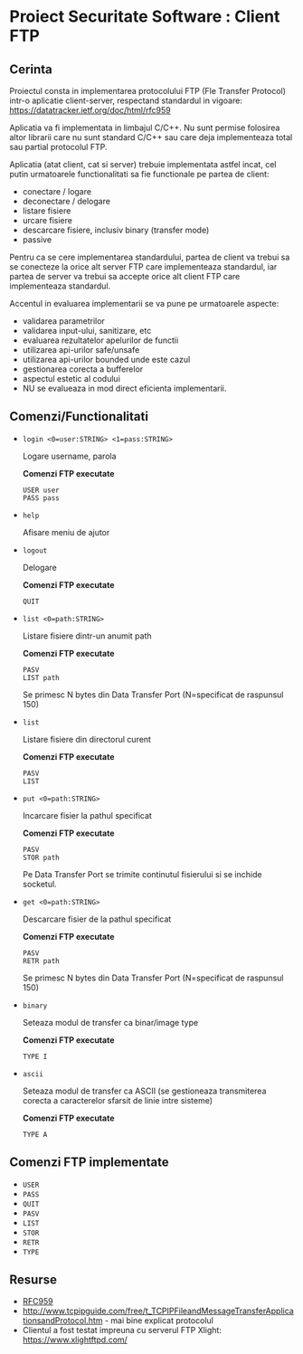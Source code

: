 # Proiect Securitate Software : Client FTP

## Cerinta

Proiectul consta in implementarea protocolului FTP (Fle Transfer Protocol) intr-o aplicatie client-server, respectand standardul in vigoare: https://datatracker.ietf.org/doc/html/rfc959

Aplicatia va fi implementata in limbajul C/C++. Nu sunt permise folosirea altor librarii care nu sunt standard C/C++ sau care deja implementeaza total sau partial protocolul FTP.

Aplicatia (atat client, cat si server) trebuie implementata astfel incat, cel putin urmatoarele functionalitati sa fie functionale pe partea de client:

- conectare / logare
- deconectare / delogare
- listare fisiere
- urcare fisiere
- descarcare fisiere, inclusiv binary (transfer mode) 
- passive

Pentru ca se cere implementarea standardului, partea de client va trebui sa se conecteze la orice alt server FTP care implementeaza standardul, iar partea de server va trebui sa accepte orice alt client FTP care implementeaza standardul.

Accentul in evaluarea implementarii se va pune pe urmatoarele aspecte:
- validarea parametrilor
- validarea input-ului, sanitizare, etc
- evaluarea rezultatelor apelurilor de functii
- utilizarea api-urilor safe/unsafe
- utilizarea api-urilor bounded unde este cazul
- gestionarea corecta a bufferelor
- aspectul estetic al codului
- NU se evalueaza in mod direct eficienta implementarii.

## Comenzi/Functionalitati

- ```login <0=user:STRING> <1=pass:STRING>```

    Logare username, parola

    **Comenzi FTP executate**
    ```
    USER user
    PASS pass
    ```

- ```help```

    Afisare meniu de ajutor

- ```logout```

    Delogare

    **Comenzi FTP executate**
    ```
    QUIT
    ```

- ```list <0=path:STRING>```

    Listare fisiere dintr-un anumit path

    **Comenzi FTP executate**
    ```
    PASV
    LIST path
    ```

    Se primesc N bytes din Data Transfer Port (N=specificat de raspunsul 150)

- ```list```

    Listare fisiere din directorul curent

    **Comenzi FTP executate**
    ```
    PASV
    LIST
    ```


- ```put <0=path:STRING>```

    Incarcare fisier la pathul specificat

    **Comenzi FTP executate**
    ```
    PASV
    STOR path
    ```

    Pe Data Transfer Port se trimite continutul fisierului si se inchide socketul.

- ```get <0=path:STRING>```

    Descarcare fisier de la pathul specificat

    **Comenzi FTP executate**
    ```
    PASV
    RETR path
    ```

    Se primesc N bytes din Data Transfer Port (N=specificat de raspunsul 150)

- ```binary```

    Seteaza modul de transfer ca binar/image type

    **Comenzi FTP executate**
    ```
    TYPE I
    ```

- ```ascii```

    Seteaza modul de transfer ca ASCII (se gestioneaza transmiterea corecta a caracterelor sfarsit de linie intre sisteme)

    **Comenzi FTP executate**
    ```
    TYPE A
    ```

## Comenzi FTP implementate

- `USER`
- `PASS`
- `QUIT`
- `PASV`
- `LIST`
- `STOR`
- `RETR`
- `TYPE`

## Resurse

- [RFC959](https://datatracker.ietf.org/doc/html/rfc959)
- http://www.tcpipguide.com/free/t_TCPIPFileandMessageTransferApplicationsandProtocol.htm - mai bine explicat protocolul
- Clientul a fost testat impreuna cu serverul FTP Xlight: https://www.xlightftpd.com/
